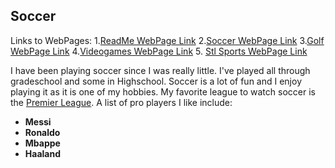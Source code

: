 ## Soccer
Links to WebPages: 
1.[ReadMe WebPage Link](README.md)  2.[Soccer WebPage Link](Soccer.md)  3.[Golf WebPage Link](Golf.md)  4.[Videogames WebPage Link](Videogames.md) 5. [Stl Sports WebPage Link](Stlsports.md)

I have been playing soccer since I was really little. I've played all through gradeschool and some in Highschool. Soccer is a lot of fun and I enjoy playing it as it is one of my hobbies. My favorite league to watch soccer is the [Premier League](https://www.premierleague.com/). A list of pro players I like include:

- **Messi**
- **Ronaldo**
- **Mbappe**
- **Haaland**
